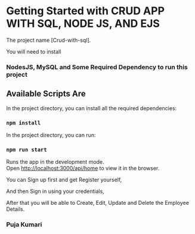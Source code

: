 # Getting Started with CRUD APP WITH SQL, NODE JS, AND EJS

The project name [Crud-with-sql].

You will need to install

### NodesJS, MySQL and Some Required Dependency to run this project

## Available Scripts Are

In the project directory, you can install all the required dependencies:

### `npm install`


In the project directory, you can run:

### `npm run start`

Runs the app in the development mode.\
Open [http://localhost:3000/api/home](http://localhost:3000/api/home) to view it in the browser.

You can Sign up first and get Register yourself,

And then Sign in using your credentials,

After that you will be able to Create, Edit, Update and Delete the Employee Details.

### Puja Kumari


